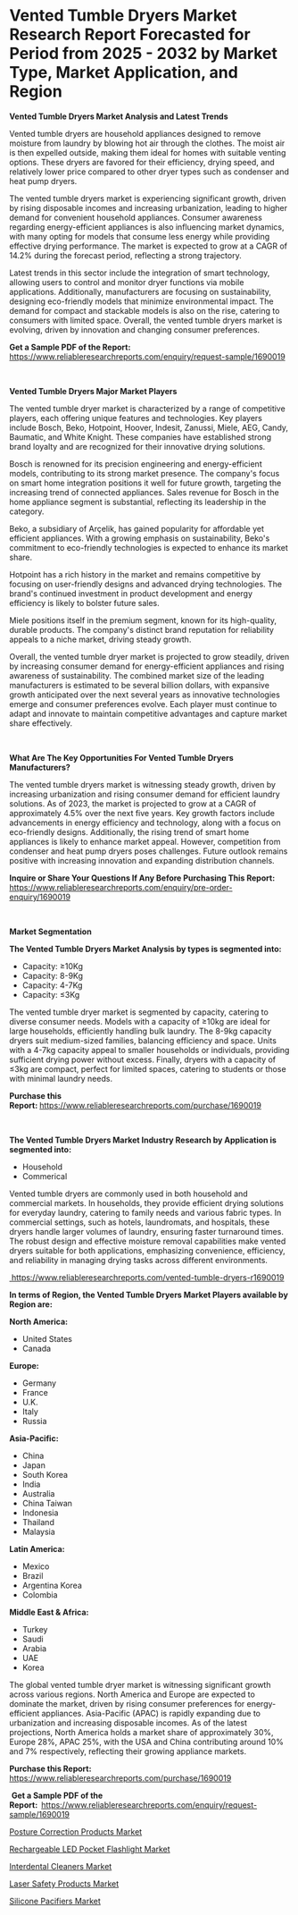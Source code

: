 <p><h1>Vented Tumble Dryers Market Research Report Forecasted for Period from 2025 -  2032 by Market Type, Market Application, and Region</h1></p><p><strong>Vented Tumble Dryers Market Analysis and Latest Trends</strong></p>
<p><p>Vented tumble dryers are household appliances designed to remove moisture from laundry by blowing hot air through the clothes. The moist air is then expelled outside, making them ideal for homes with suitable venting options. These dryers are favored for their efficiency, drying speed, and relatively lower price compared to other dryer types such as condenser and heat pump dryers.</p><p>The vented tumble dryers market is experiencing significant growth, driven by rising disposable incomes and increasing urbanization, leading to higher demand for convenient household appliances. Consumer awareness regarding energy-efficient appliances is also influencing market dynamics, with many opting for models that consume less energy while providing effective drying performance. The market is expected to grow at a CAGR of 14.2% during the forecast period, reflecting a strong trajectory.</p><p>Latest trends in this sector include the integration of smart technology, allowing users to control and monitor dryer functions via mobile applications. Additionally, manufacturers are focusing on sustainability, designing eco-friendly models that minimize environmental impact. The demand for compact and stackable models is also on the rise, catering to consumers with limited space. Overall, the vented tumble dryers market is evolving, driven by innovation and changing consumer preferences.</p></p>
<p><strong>Get a Sample PDF of the Report:&nbsp;</strong> <a href="https://www.reliableresearchreports.com/enquiry/request-sample/1690019?utm_campaign=102&utm_medium=2&utm_source=Github&utm_content=ia&utm_term=09022025&utm_id=vented-tumble-dryers">https://www.reliableresearchreports.com/enquiry/request-sample/1690019</a></p>
<p>&nbsp;</p>
<p><strong>Vented Tumble Dryers Major Market Players</strong></p>
<p><p>The vented tumble dryer market is characterized by a range of competitive players, each offering unique features and technologies. Key players include Bosch, Beko, Hotpoint, Hoover, Indesit, Zanussi, Miele, AEG, Candy, Baumatic, and White Knight. These companies have established strong brand loyalty and are recognized for their innovative drying solutions.</p><p>Bosch is renowned for its precision engineering and energy-efficient models, contributing to its strong market presence. The company's focus on smart home integration positions it well for future growth, targeting the increasing trend of connected appliances. Sales revenue for Bosch in the home appliance segment is substantial, reflecting its leadership in the category.</p><p>Beko, a subsidiary of Arçelik, has gained popularity for affordable yet efficient appliances. With a growing emphasis on sustainability, Beko's commitment to eco-friendly technologies is expected to enhance its market share.</p><p>Hotpoint has a rich history in the market and remains competitive by focusing on user-friendly designs and advanced drying technologies. The brand's continued investment in product development and energy efficiency is likely to bolster future sales.</p><p>Miele positions itself in the premium segment, known for its high-quality, durable products. The company's distinct brand reputation for reliability appeals to a niche market, driving steady growth.</p><p>Overall, the vented tumble dryer market is projected to grow steadily, driven by increasing consumer demand for energy-efficient appliances and rising awareness of sustainability. The combined market size of the leading manufacturers is estimated to be several billion dollars, with expansive growth anticipated over the next several years as innovative technologies emerge and consumer preferences evolve. Each player must continue to adapt and innovate to maintain competitive advantages and capture market share effectively.</p></p>
<p>&nbsp;</p>
<p><strong>What Are The Key Opportunities For Vented Tumble Dryers Manufacturers?</strong></p>
<p><p>The vented tumble dryers market is witnessing steady growth, driven by increasing urbanization and rising consumer demand for efficient laundry solutions. As of 2023, the market is projected to grow at a CAGR of approximately 4.5% over the next five years. Key growth factors include advancements in energy efficiency and technology, along with a focus on eco-friendly designs. Additionally, the rising trend of smart home appliances is likely to enhance market appeal. However, competition from condenser and heat pump dryers poses challenges. Future outlook remains positive with increasing innovation and expanding distribution channels.</p></p>
<p><strong>Inquire or Share Your Questions If Any Before Purchasing This Report:</strong> <a href="https://www.reliableresearchreports.com/enquiry/pre-order-enquiry/1690019?utm_campaign=102&utm_medium=2&utm_source=Github&utm_content=ia&utm_term=09022025&utm_id=vented-tumble-dryers">https://www.reliableresearchreports.com/enquiry/pre-order-enquiry/1690019</a></p>
<p>&nbsp;</p>
<p><strong>Market Segmentation</strong></p>
<p><strong>The Vented Tumble Dryers Market Analysis by types is segmented into:</strong></p>
<p><ul><li>Capacity: ≥10Kg</li><li>Capacity: 8-9Kg</li><li>Capacity: 4-7Kg</li><li>Capacity: ≤3Kg</li></ul></p>
<p><p>The vented tumble dryer market is segmented by capacity, catering to diverse consumer needs. Models with a capacity of ≥10kg are ideal for large households, efficiently handling bulk laundry. The 8-9kg capacity dryers suit medium-sized families, balancing efficiency and space. Units with a 4-7kg capacity appeal to smaller households or individuals, providing sufficient drying power without excess. Finally, dryers with a capacity of ≤3kg are compact, perfect for limited spaces, catering to students or those with minimal laundry needs.</p></p>
<p><strong>Purchase this Report:&nbsp;</strong><a href="https://www.reliableresearchreports.com/purchase/1690019?utm_campaign=102&utm_medium=2&utm_source=Github&utm_content=ia&utm_term=09022025&utm_id=vented-tumble-dryers">https://www.reliableresearchreports.com/purchase/1690019</a></p>
<p>&nbsp;</p>
<p><strong>The Vented Tumble Dryers Market Industry Research by Application is segmented into:</strong></p>
<p><ul><li>Household</li><li>Commerical</li></ul></p>
<p><p>Vented tumble dryers are commonly used in both household and commercial markets. In households, they provide efficient drying solutions for everyday laundry, catering to family needs and various fabric types. In commercial settings, such as hotels, laundromats, and hospitals, these dryers handle larger volumes of laundry, ensuring faster turnaround times. The robust design and effective moisture removal capabilities make vented dryers suitable for both applications, emphasizing convenience, efficiency, and reliability in managing drying tasks across different environments.</p></p>
<p><a href="https://www.reliableresearchreports.com/vented-tumble-dryers-r1690019?utm_campaign=102&utm_medium=2&utm_source=Github&utm_content=ia&utm_term=09022025&utm_id=vented-tumble-dryers">&nbsp;https://www.reliableresearchreports.com/vented-tumble-dryers-r1690019</a></p>
<p><strong>In terms of Region, the Vented Tumble Dryers Market Players available by Region are:</strong></p>
<p>
    <p> <strong> North America: </strong>
        <ul>
            <li>United States</li>
            <li>Canada</li>
        </ul>
        </p> 
    <p> <strong> Europe: </strong>
        <ul>
            <li>Germany</li>
            <li>France</li>
            <li>U.K.</li>
            <li>Italy</li>
            <li>Russia</li>
        </ul>
        </p> 
    <p> <strong> Asia-Pacific: </strong>
        <ul>
            <li>China</li>
            <li>Japan</li>
            <li>South Korea</li>
            <li>India</li>
            <li>Australia</li>
            <li>China Taiwan</li>
            <li>Indonesia</li>
            <li>Thailand</li>
            <li>Malaysia</li>
        </ul>
        </p> 
    <p> <strong> Latin America: </strong>
        <ul>
            <li>Mexico</li>
            <li>Brazil</li>
            <li>Argentina Korea</li>
            <li>Colombia</li>
        </ul>
        </p> 
    <p> <strong> Middle East & Africa: </strong>
        <ul>
            <li>Turkey</li>
            <li>Saudi</li>
            <li>Arabia</li>
            <li>UAE</li>
            <li>Korea</li>
        </ul>
    </p>
    </p>
<p><p>The global vented tumble dryer market is witnessing significant growth across various regions. North America and Europe are expected to dominate the market, driven by rising consumer preferences for energy-efficient appliances. Asia-Pacific (APAC) is rapidly expanding due to urbanization and increasing disposable incomes. As of the latest projections, North America holds a market share of approximately 30%, Europe 28%, APAC 25%, with the USA and China contributing around 10% and 7% respectively, reflecting their growing appliance markets.</p></p>
<p><strong>Purchase this Report: </strong><a href="https://www.reliableresearchreports.com/purchase/1690019?utm_campaign=102&utm_medium=2&utm_source=Github&utm_content=ia&utm_term=09022025&utm_id=vented-tumble-dryers">https://www.reliableresearchreports.com/purchase/1690019</a></p>
<p>&nbsp;<strong>Get a Sample PDF of the Report:&nbsp;&nbsp;</strong><a href="https://www.reliableresearchreports.com/enquiry/request-sample/1690019?utm_campaign=102&utm_medium=2&utm_source=Github&utm_content=ia&utm_term=09022025&utm_id=vented-tumble-dryers">https://www.reliableresearchreports.com/enquiry/request-sample/1690019</a></p>
<p><strong></strong></p>
<p><p><a href="https://github.com/borgomornar/Market-Research-Report-List-1/blob/main/posture-correction-products-market.md?utm_campaign=102&utm_medium=2&utm_source=Github&utm_content=ia&utm_term=09022025&utm_id=vented-tumble-dryers">Posture Correction Products Market</a></p><p><a href="https://github.com/dbichayison/Market-Research-Report-List-1/blob/main/rechargeable-led-pocket-flashlight-market.md?utm_campaign=102&utm_medium=2&utm_source=Github&utm_content=ia&utm_term=09022025&utm_id=vented-tumble-dryers">Rechargeable LED Pocket Flashlight Market</a></p><p><a href="https://github.com/tumacaakesha78/Market-Research-Report-List-1/blob/main/interdental-cleaners-market.md?utm_campaign=102&utm_medium=2&utm_source=Github&utm_content=ia&utm_term=09022025&utm_id=vented-tumble-dryers">Interdental Cleaners Market</a></p><p><a href="https://github.com/gethunsides/Market-Research-Report-List-1/blob/main/laser-safety-products-market.md?utm_campaign=102&utm_medium=2&utm_source=Github&utm_content=ia&utm_term=09022025&utm_id=vented-tumble-dryers">Laser Safety Products Market</a></p><p><a href="https://github.com/simurmarzoa/Market-Research-Report-List-1/blob/main/silicone-pacifiers-market.md?utm_campaign=102&utm_medium=2&utm_source=Github&utm_content=ia&utm_term=09022025&utm_id=vented-tumble-dryers">Silicone Pacifiers Market</a></p></p>